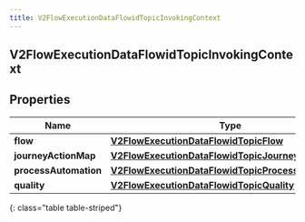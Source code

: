 ```yaml
---
title: V2FlowExecutionDataFlowidTopicInvokingContext
---
```

## V2FlowExecutionDataFlowidTopicInvokingContext


## Properties

| Name | Type | Description | Notes |
| ------------ | ------------- | ------------- | ------------- |
| **flow** | <!----><!---->[**V2FlowExecutionDataFlowidTopicFlow**](V2FlowExecutionDataFlowidTopicFlow.html)<!----> |  |  [optional] |
| **journeyActionMap** | <!----><!---->[**V2FlowExecutionDataFlowidTopicJourneyActionMap**](V2FlowExecutionDataFlowidTopicJourneyActionMap.html)<!----> |  |  [optional] |
| **processAutomation** | <!----><!---->[**V2FlowExecutionDataFlowidTopicProcessAutomation**](V2FlowExecutionDataFlowidTopicProcessAutomation.html)<!----> |  |  [optional] |
| **quality** | <!----><!---->[**V2FlowExecutionDataFlowidTopicQuality**](V2FlowExecutionDataFlowidTopicQuality.html)<!----> |  |  [optional] |
{: class="table table-striped"}



